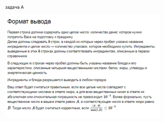задача А

![Image alt](https://raw.githubusercontent.com/valerian720/learningArtifacts/master/yandex%20(%D0%BF%D0%BE%D0%BF%D1%8B%D1%82%D0%BA%D0%B0%20I)/%D0%B7%D0%B0%D0%B4%D0%B0%D1%87%D0%B0%20%D0%90/3.bmp)
